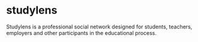 # studylens
Studylens is a professional social network designed for students, teachers, employers and other participants in the educational process.
